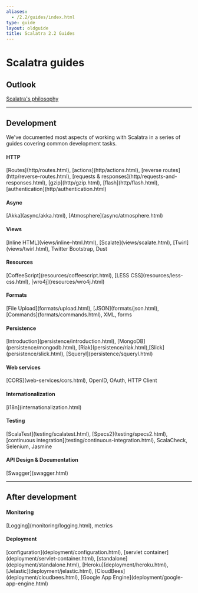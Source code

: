 ```yaml
---
aliases:
  - /2.2/guides/index.html
type: guide
layout: oldguide
title: Scalatra 2.2 Guides
---
```


<div class="page-header">
  <h1>Scalatra guides</h1>
</div>

<h2>Outlook</h2>

<a href="scalatra-philosophy.html">Scalatra's philosophy</a>

<hr />

<h2>Development</h2>

<p>
  We've documented most aspects of working with Scalatra in a series of guides
  covering common development tasks.
</p>

<h4>HTTP</h4>
[Routes](http/routes.html), [actions](http/actions.html), [reverse routes](http/reverse-routes.html), [requests & responses](http/requests-and-responses.html), [gzip](http/gzip.html), [flash](http/flash.html), [authentication](http/authentication.html)

<h4>Async</h4>
[Akka](async/akka.html), [Atmosphere](async/atmosphere.html)

<h4>Views</h4>
[Inline HTML](views/inline-html.html), [Scalate](views/scalate.html),
[Twirl](views/twirl.html), Twitter Bootstrap, Dust

<h4>Resources</h4>
[CoffeeScript](resources/coffeescript.html), [LESS CSS](resources/less-css.html),
[wro4j](resources/wro4j.html)

<h4>Formats</h4>
[File Upload](formats/upload.html), [JSON](formats/json.html), [Commands](formats/commands.html), XML, forms

<h4>Persistence</h4>
[Introduction](persistence/introduction.html), [MongoDB](persistence/mongodb.html), [Riak](persistence/riak.html),[Slick](persistence/slick.html), [Squeryl](persistence/squeryl.html)

<h4>Web services</h4>
[CORS](web-services/cors.html), OpenID, OAuth, HTTP Client

<h4>Internationalization</h4>
[i18n](internationalization.html)

<h4>Testing</h4>
[ScalaTest](testing/scalatest.html), [Specs2](testing/specs2.html),
[continuous integration](testing/continuous-integration.html),
ScalaCheck, Selenium, Jasmine

<h4>API Design & Documentation</h4>
[Swagger](swagger.html)

<hr />

<h2>After development</h2>

<h4>Monitoring</h4>
[Logging](monitoring/logging.html), metrics

<h4>Deployment</h4>
[configuration](deployment/configuration.html),
[servlet container](deployment/servlet-container.html),
[standalone](deployment/standalone.html),
[Heroku](deployment/heroku.html), [Jelastic](deployment/jelastic.html),
[CloudBees](deployment/cloudbees.html),
[Google App Engine](deployment/google-app-engine.html)
